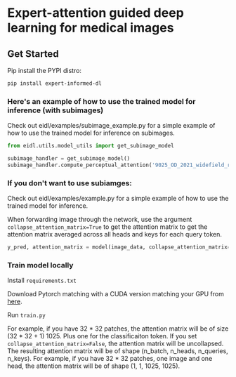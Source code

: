 # Expert-attention guided deep learning for medical images

## Get Started

Pip install the PYPI distro:

```bash
pip install expert-informed-dl
```

### Here's an example of how to use the trained model for inference (with subimages)

Check out eidl/examples/subimage_example.py for a simple example of how to use the trained model for inference on subimages.

```python
from eidl.utils.model_utils import get_subimage_model

subimage_handler = get_subimage_model()
subimage_handler.compute_perceptual_attention('9025_OD_2021_widefield_report', is_plot_results=True, discard_ratio=0.1)

```


### If you don't want to use subiamges:

Check out eidl/examples/example.py for a simple example of how to use the trained model for inference.

When forwarding image through the network, use the argument `collapse_attention_matrix=True` to get the attention matrix
to get the attention matrix averaged across all heads and keys for each query token. 

```python
y_pred, attention_matrix = model(image_data, collapse_attention_matrix=False)

```


### Train model locally
Install `requirements.txt`

Download Pytorch matching with a CUDA version matching your GPU from [here](https://pytorch.org/get-started/locally/). 

Run `train.py`


For example, if you have 32 * 32 patches,
the attention matrix will be of size (32 * 32 + 1) 1025. Plus one for the classificaiton token.
If you set `collapse_attention_matrix=False`, the attention matrix will be
uncollapsed. The resulting attention matrix will be of shape (n_batch, n_heads, n_queries, n_keys). For example, if you have 32 * 32 patches,
one image and one head, the attention matrix will be of shape (1, 1, 1025, 1025).

